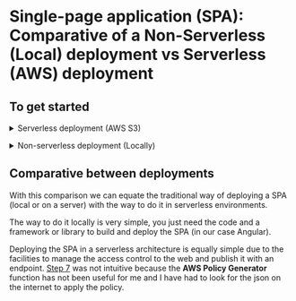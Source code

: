 # Single-page application (SPA): Comparative of a Non-Serverless (Local) deployment vs Serverless (AWS) deployment

## To get started

<details>
<summary>Serverless deployment (AWS S3)</summary>
<p>

## Requirements

For Serverless deployment demo in AWS S3 is necessary:

- [AWS account:](https://aws.amazon.com/) Choose Create an AWS Account, or Complete Sign Up.
- [AWS CLI:](https://docs.aws.amazon.com/es_es/cli/latest/userguide/cli-chap-install.html) The AWS Command Line Interface (AWS CLI) is an open source tool that enables you to interact with AWS services using commands in your command-line shell.
- [npm CLI](https://www.npmjs.com/get-npm)

## Configure AWS CLI

1. In AWS Web, click in your user > My Security Credentials:

    ![AWS CLI Credential](./images/cli-credential.png)

2. In console, write "aws configure" command and add the id and secret of aws web, select your region and preferred output format. If you want to create a specific configuration profile use: "aws configure --profile <profileName\>":

    ![AWS configure](./images/aws-configure.png)

## Installation

1. Write the following command to clone this repository in the dir that you want:

    ``` sh
    git clone https://github.com/codeurjc-students/2019-ServerlessVsSpring.git
    ```

2. From the console, navigate to the folder **"sections/SPA-Deployment/source/spa-angular"**.

3. To install the necessary dependencies for this project, execute:
    ``` sh
    npm install
    ```

4. Create an AWS S3 bucket to storage the single-page application.

    To create the bucket, use this command:
    ``` sh
    aws s3api create-bucket --bucket spa-deployment-serverless-vs-spring --region eu-west-1 --create-bucket-configuration LocationConstraint=eu-west-1 --acl public-read
    ```
    - ``` --acl public-read ``` granted a public read permission.
    - ``` spa-deployment-serverless-vs-spring ```, the name of the bucket.

5. Build and deploy the single-page application to your AWS S3 (**spa-deployment-serverless-vs-spring** in my case):

    ``` sh
    npm run build && aws s3 sync dist/spa-angular/ s3://spa-deployment-serverless-vs-spring
    ```
6. Go to https://s3.console.aws.amazon.com/s3/home and select your bucket (if you can't see it, try changing the region), select your bucket and check that it has content:

    ![AWS S3](./images/bucket.png)

7. Go to **Permissions > Bucket Policy** and paste this and save:

    ```json
    {
        "Version": "2012-10-17",
        "Statement": [
            {
                "Sid": "Allow Public Access to All Objects",
                "Effect": "Allow",
                "Principal": "*",
                "Action": "s3:*",
                "Resource": "arn:aws:s3:::spa-deployment-serverless-vs-spring/*"
            }
        ]
    }
    ```
    how can you see here:

    ![AWS S3 Permissions](./images/permissions.png)

8. Go to **Properties > Static website hosting >** check **Use this bucket to host a website** and write ``` index.htm ``` in both fields and save:

    ![Endpoint](./images/endpoint.png)

## Use

You can access to the single-page application with the address marked in yellow in the previous snapshot:

![Angular AWS Deployed](./images/angular-aws-deploy.png)


</details>
</p>
<details>
<summary>Non-serverless deployment (Locally)</summary>
<p>

## Requirements

To deploy locally with angular is necessary:

- [npm CLI](https://www.npmjs.com/get-npm)


## Installation

1. Write the following command to clone this repository in the dir that you want:
    ``` sh
    git clone https://github.com/codeurjc-students/2019-ServerlessVsSpring.git
    ```

2. From the console, navigate to the folder **"sections/SPA-Deployment/source/spa-angular"**.

3. To install the necessary dependencies for this project, execute:
    ``` sh
    npm install
    ```

## Use

Deploy the SPA with:

``` sh
npm start
```
    

With http://localhost:4200 we see the single-page application angular demo deployed:

![Angular Local Deployed](./images/angular-local-deploy.png)
   
</details>
</p>

## Comparative between deployments

With this comparison we can equate the traditional way of deploying a SPA (local or on a server) with the way to do it in serverless environments.

The way to do it locally is very simple, you just need the code and a framework or library to build and deploy the SPA (in our case Angular).

Deploying the SPA in a serverless architecture is equally simple due to the facilities to manage the access control to the web and publish it with an endpoint. [Step 7](#installation) was not intuitive because the **AWS Policy Generator** function has not been useful for me and I have had to look for the json on the internet to apply the policy.


